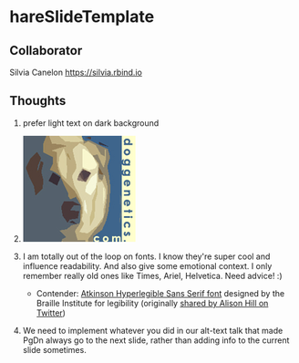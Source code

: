 # hareSlideTemplate

## Collaborator

Silvia Canelon
https://silvia.rbind.io

## Thoughts

1. prefer light text on dark background

2. ![logo](img/ben2.jpg)

3. I am totally out of the loop on fonts. I know they're super cool and influence readability. And also give some emotional context. I only remember really old ones like Times, Ariel, Helvetica. Need advice! :)
    - Contender: [Atkinson Hyperlegible Sans Serif font](https://brailleinstitute.org/freefont) designed by the Braille Institute for legibility (originally [shared by Alison Hill on Twitter](https://twitter.com/apreshill/status/1425578069255888897?s=20))

4. We need to implement whatever you did in our alt-text talk that made PgDn always go to the next slide, rather than adding info to the current slide sometimes.
